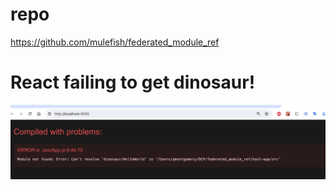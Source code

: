 # repo
https://github.com/mulefish/federated_module_ref

# React failing to get dinosaur!

![sad](sad_react_no_remote.png)